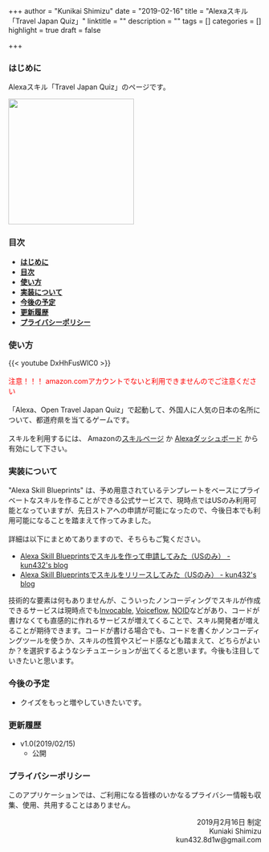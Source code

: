 +++
author = "Kunikai Shimizu"
date = "2019-02-16"
title = "Alexaスキル「Travel Japan Quiz」"
linktitle = ""
description = ""
tags = []
categories = []
highlight = true
draft = false

+++

### **はじめに**

Alexaスキル「Travel Japan Quiz」のページです。

<img src="/img/alexa-skill-travel-japan-quiz.png" width=250 />

### **目次**

<!-- TOC -->

- [**はじめに**](#はじめに)
- [**目次**](#目次)
- [**使い方**](#使い方)
- [**実装について**](#実装について)
- [**今後の予定**](#今後の予定)
- [**更新履歴**](#更新履歴)
- [**プライバシーポリシー**](#プライバシーポリシー)

<!-- /TOC -->

### **使い方**

{{< youtube DxHhFusWlC0 >}}
<br />
<br />
<font color="red">注意！！！ amazon.comアカウントでないと利用できませんのでご注意ください</font>
<br />
<br />
「Alexa、Open Travel Japan Quiz」で起動して、外国人に人気の日本の名所について、都道府県を当てるゲームです。
<br />
<br />
スキルを利用するには、 Amazonの[スキルページ](https://skills-store.amazon.com/deeplink/dp/B07NRZ1R1V?deviceType=app&share&refSuffix=ss_copy) か [Alexaダッシュボード](https://alexa.amazon.com/spa/index.html#skills/dp/B07NRZ1R1V) から有効にして下さい。

### **実装について**

"Alexa Skill Blueprints" は、予め用意されているテンプレートをベースにプライベートなスキルを作ることができる公式サービスで、現時点ではUSのみ利用可能となっていますが、先日ストアへの申請が可能になったので、今後日本でも利用可能になることを踏まえて作ってみました。
<br />
<br />
詳細は以下にまとめてありますので、そちらもご覧ください。

- [Alexa Skill Blueprintsでスキルを作って申請してみた（USのみ） - kun432's blog](https://kun432.hatenablog.com/entry/alexa_skill_blueprints)
- [Alexa Skill Blueprintsでスキルをリリースしてみた（USのみ） - kun432's blog](https://kun432.hatenablog.com/entry//alexa_skill_blueprints_released)

技術的な要素は何もありませんが、こういったノンコーディングでスキルが作成できるサービスは現時点でも[Invocable](https://www.invocable.com/), [Voiceflow](https://getvoiceflow.com/), [NOID](https://www.noid.ai/)などがあり、コードが書けなくても直感的に作れるサービスが増えてくることで、スキル開発者が増えることが期待できます。コードが書ける場合でも、コードを書くかノンコーディングツールを使うか、スキルの性質やスピード感なども踏まえて、どちらがよいか？を選択するようなシチュエーションが出てくると思います。今後も注目していきたいと思います。

### **今後の予定**

- クイズをもっと増やしていきたいです。

### **更新履歴**

- v1.0(2019/02/15)
  - 公開

### **プライバシーポリシー**

このアプリケーションでは、ご利用になる皆様のいかなるプライバシー情報も収集、使用、共用することはありません。

<div style="text-align: right;">
2019月2月16日 制定<br />
Kuniaki Shimizu<br />
kun432.8d1w@gmail.com<br />
</div>